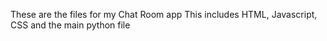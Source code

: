 These are the files for my Chat Room app
This includes HTML, Javascript, CSS and the main python file
